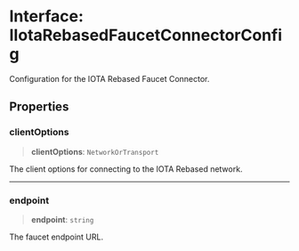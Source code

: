 # Interface: IIotaRebasedFaucetConnectorConfig

Configuration for the IOTA Rebased Faucet Connector.

## Properties

### clientOptions

> **clientOptions**: `NetworkOrTransport`

The client options for connecting to the IOTA Rebased network.

***

### endpoint

> **endpoint**: `string`

The faucet endpoint URL.
